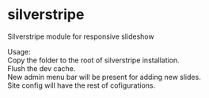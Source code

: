 # silverstripe
Silverstripe module for responsive slideshow

Usage:<br/>
Copy the folder to the root of silverstripe installation.<br/>
Flush the dev cache.<br/>
New admin menu bar will be present for adding new slides.<br/>
Site config will have the rest of cofigurations.<br/>

